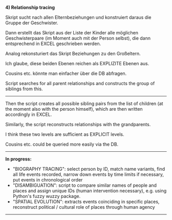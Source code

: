 
**4) Relationship tracing**

Skript sucht nach allen Elternbeziehungen und konstruiert daraus die Gruppe der Geschwister.

Dann erstellt das Skript aus der Liste der Kinder alle möglichen Geschwisterpaare (im Moment auch mit der Person selbst), die dann entsprechend in EXCEL geschrieben werden.

Analog rekonsturiert das Skript Beziehungen zu den Großeltern.

Ich glaube, diese beiden Ebenen reichen als EXPLIZITE Ebenen aus.

Cousins etc. könnte man einfacher über die DB abfragen.

Script searches for all parent relationships and constructs the group of siblings from this.

<hr>

Then the script creates all possible sibling pairs from the list of children (at the moment also with the person himself), which are then written accordingly in EXCEL.

Similarly, the script reconstructs relationships with the grandparents.

I think these two levels are sufficient as EXPLICIT levels.

Cousins etc. could be queried more easily via the DB.

<hr>

**In progress:**

- "BIOGRAPHY TRACING": select person by ID, match name variants, find all life events recorded, narrow down events by time limits if necessary, put events in chronological order
- "DISAMBIGUATION": script to compare similar names of people and places and assign unique IDs (human intervention necessary), e.g. using Python's fuzzy wuzzy package.
- "SPATIAL EVOLUTION": extracts events coinciding in specific places, reconstruct political / cultural role of places through human agency

<hr>
